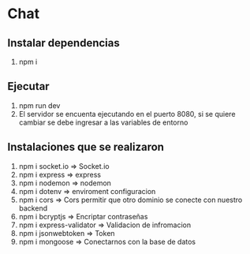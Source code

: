 # Chat

## Instalar dependencias
1. npm i

## Ejecutar
1. npm run dev
2. El servidor se encuenta ejecutando en el puerto 8080, si se quiere cambiar se debe ingresar a las variables de entorno


## Instalaciones que se realizaron

1. npm i socket.io => Socket.io
2. npm i express => express
3. npm i nodemon => nodemon
4. npm i dotenv => enviroment configuracion
5. npm i cors => Cors permitir que otro dominio se conecte con nuestro backend
6. npm i bcryptjs => Encriptar contraseñas
7. npm i express-validator => Validacion de infromacion
8. npm i jsonwebtoken => Token
9. npm i mongoose => Conectarnos con la base de datos